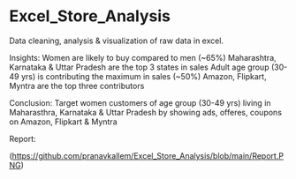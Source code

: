 # Excel_Store_Analysis
Data cleaning, analysis & visualization of raw data in excel.

Insights:
Women are likely to buy compared to men (~65%)
Maharashtra, Karnataka & Uttar Pradesh are the top 3 states in sales
Adult age group (30-49 yrs) is contributing the maximum in sales (~50%)
Amazon, Flipkart, Myntra are the top three contributors

Conclusion:
Target women customers of age group (30-49 yrs) living in Maharasthra, Karnataka & Uttar Pradesh by showing ads, offeres, coupons on Amazon, Flipkart & Myntra

Report:

(https://github.com/pranavkallem/Excel_Store_Analysis/blob/main/Report.PNG)
